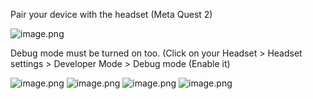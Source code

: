 Pair your device with the headset (Meta Quest 2)

<IMG  src="https://dev.azure.com/NanyangPoly/00650b15-8f8b-4808-89a6-9a4fd9888c05/_apis/git/repositories/79a0cb67-ced6-4014-8d32-366c99c3fdb9/Items?path=/.attachments/image-44abc374-a650-482a-8f6d-d5703c334349.png&amp;download=false&amp;resolveLfs=true&amp;%24format=octetStream&amp;api-version=5.0-preview.1&amp;sanitize=true&amp;versionDescriptor.version=main"  alt="image.png"/>

Debug mode must be turned on too. (Click on your Headset > Headset settings > Developer Mode > Debug mode (Enable it)

<IMG  src="https://dev.azure.com/NanyangPoly/00650b15-8f8b-4808-89a6-9a4fd9888c05/_apis/git/repositories/79a0cb67-ced6-4014-8d32-366c99c3fdb9/Items?path=/.attachments/image-9b4f850a-6ef9-4393-bfe2-622a366dcdb7.png&amp;download=false&amp;resolveLfs=true&amp;%24format=octetStream&amp;api-version=5.0-preview.1&amp;sanitize=true&amp;versionDescriptor.version=main"  alt="image.png"/>

<IMG  src="https://dev.azure.com/NanyangPoly/00650b15-8f8b-4808-89a6-9a4fd9888c05/_apis/git/repositories/79a0cb67-ced6-4014-8d32-366c99c3fdb9/Items?path=/.attachments/image-9b4f850a-6ef9-4393-bfe2-622a366dcdb7.png&amp;download=false&amp;resolveLfs=true&amp;%24format=octetStream&amp;api-version=5.0-preview.1&amp;sanitize=true&amp;versionDescriptor.version=main"  alt="image.png"/>

<IMG  src="https://dev.azure.com/NanyangPoly/00650b15-8f8b-4808-89a6-9a4fd9888c05/_apis/git/repositories/79a0cb67-ced6-4014-8d32-366c99c3fdb9/Items?path=/.attachments/image-6d3fa634-ff42-45ea-ac36-ccdcb2949abb.png&amp;download=false&amp;resolveLfs=true&amp;%24format=octetStream&amp;api-version=5.0-preview.1&amp;sanitize=true&amp;versionDescriptor.version=main"  alt="image.png"/>

<IMG  src="https://dev.azure.com/NanyangPoly/00650b15-8f8b-4808-89a6-9a4fd9888c05/_apis/git/repositories/79a0cb67-ced6-4014-8d32-366c99c3fdb9/Items?path=/.attachments/image-0ac01596-4c79-4c7a-84e8-82425a0716c5.png&amp;download=false&amp;resolveLfs=true&amp;%24format=octetStream&amp;api-version=5.0-preview.1&amp;sanitize=true&amp;versionDescriptor.version=main"  alt="image.png"/>